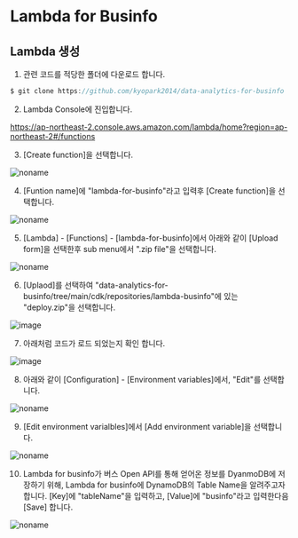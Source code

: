 # Lambda for Businfo

## Lambda 생성 

1) 관련 코드를 적당한 폴더에 다운로드 합니다. 

```c
$ git clone https://github.com/kyopark2014/data-analytics-for-businfo
```
2) Lambda Console에 진입합니다.

https://ap-northeast-2.console.aws.amazon.com/lambda/home?region=ap-northeast-2#/functions

3) [Create function]을 선택합니다. 

![noname](https://user-images.githubusercontent.com/52392004/163894572-cbe89c3f-b272-4316-8588-9fc8aa6160bd.png)

4) [Funtion name]에 "lambda-for-businfo"라고 입력후 [Create function]을 선택합니다. 

![noname](https://user-images.githubusercontent.com/52392004/163894772-09ea9d70-cdfe-405a-ae5c-2c2115d9a34e.png)

5) [Lambda] - [Functions] - [lambda-for-businfo]에서 아래와 같이 [Upload form]을 선택한후 sub menu에서 ".zip file"을 선택합니다. 

![noname](https://user-images.githubusercontent.com/52392004/163895338-784295ab-ce05-4266-aea1-2b82b48c85f5.png)

6) [Uplaod]를 선택하여 "data-analytics-for-businfo/tree/main/cdk/repositories/lambda-businfo"에 있는 "deploy.zip"을 선택합니다. 

![image](https://user-images.githubusercontent.com/52392004/163895413-03f9e205-8ebb-4599-a3b9-0ba6fe97ad98.png)

7) 아래처럼 코드가 로드 되었는지 확인 합니다. 

![image](https://user-images.githubusercontent.com/52392004/163895641-de324c44-4b79-4960-995a-76ed792902e5.png)

8) 아래와 같이 [Configuration] - [Environment variables]에서, "Edit"를 선택합니다. 

![noname](https://user-images.githubusercontent.com/52392004/163895816-aff4341f-32a9-4b10-ac9d-91f22a1ee92c.png)

9) [Edit environment varialbles]에서 [Add environment variable]을 선택합니다. 

![noname](https://user-images.githubusercontent.com/52392004/163895907-b984f8e2-0ba2-4776-bb2d-974c5513d690.png)

10) Lambda for businfo가 버스 Open API를 통해 얻어온 정보를 DyanmoDB에 저장하기 위해, Lambda for businfo에 DynamoDB의 Table Name을 알려주고자 합니다. [Key]에 "tableName"을 입력하고, [Value]에 "businfo"라고 입력한다음 [Save] 합니다. 
 
![noname](https://user-images.githubusercontent.com/52392004/163904803-c5a9dede-3fc4-4b60-803b-e6eec7b4e385.png)

